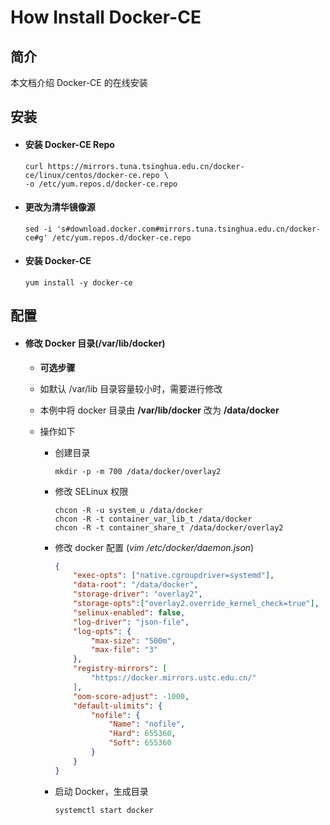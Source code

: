

# How Install Docker-CE


## 简介

本文档介绍 Docker-CE 的在线安装 

## 安装
- #### 安装 Docker-CE Repo
  
      curl https://mirrors.tuna.tsinghua.edu.cn/docker-ce/linux/centos/docker-ce.repo \
      -o /etc/yum.repos.d/docker-ce.repo

- #### 更改为**清华镜像源**

      sed -i 's#download.docker.com#mirrors.tuna.tsinghua.edu.cn/docker-ce#g' /etc/yum.repos.d/docker-ce.repo

- #### 安装 Docker-CE
  
      yum install -y docker-ce

## 配置
- #### 修改 Docker 目录(/var/lib/docker)
    - **可选步骤**

    - 如默认 /var/lib 目录容量较小时，需要进行修改

    - 本例中将 docker 目录由 **/var/lib/docker** 改为 **/data/docker**

    - 操作如下
      - 创建目录

        ```shell
        mkdir -p -m 700 /data/docker/overlay2
        ```

      - 修改 SELinux 权限

        ```shell
        chcon -R -u system_u /data/docker
        chcon -R -t container_var_lib_t /data/docker
        chcon -R -t container_share_t /data/docker/overlay2
        ```
        

      - 修改 docker 配置 (*vim /etc/docker/daemon.json*)

        ```json
        {
            "exec-opts": ["native.cgroupdriver=systemd"],
            "data-root": "/data/docker",
            "storage-driver": "overlay2",
            "storage-opts":["overlay2.override_kernel_check=true"],
            "selinux-enabled": false,
            "log-driver": "json-file",
            "log-opts": {
                "max-size": "500m",
                "max-file": "3"
            },
            "registry-mirrors": [
                "https://docker.mirrors.ustc.edu.cn/"
            ],
            "oom-score-adjust": -1000,
            "default-ulimits": {
                "nofile": {
                    "Name": "nofile",
                    "Hard": 655360,
                    "Soft": 655360
                }
            }
        }
        ```
        
        
      - 启动 Docker，生成目录
  
        ```shell
        systemctl start docker
        ```
